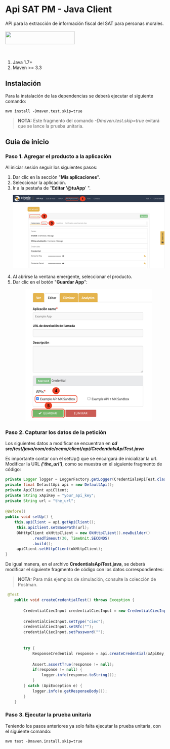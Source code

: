 # Api SAT PM - Java Client

API para la extracción de información fiscal del SAT para personas morales.<br/><br/><img src="https://developer.circulodecredito.com.mx/sites/default/files/2020-10/circulo_de_credito-apihub.png" height="40" width="220"/></p><br/>

1. Java 1.7+
2. Maven >= 3.3

## Instalación

Para la instalación de las dependencias se deberá ejecutar el siguiente comando:
```shell
mvn install -Dmaven.test.skip=true
```

> **NOTA:** Este fragmento del comando *-Dmaven.test.skip=true* evitará que se lance la prueba unitaria.


## Guía de inicio

### Paso 1. Agregar el producto a la aplicación

Al iniciar sesión seguir los siguientes pasos:

 1. Dar clic en la sección "**Mis aplicaciones**".
 2. Seleccionar la aplicación.
 3. Ir a la pestaña de "**Editar '@tuApp**' ".
    <p align="center">
      <img src="https://github.com/APIHub-CdC/imagenes-cdc/blob/master/edit_applications.jpg" width="900">
    </p>
 4. Al abrirse la ventana emergente, seleccionar el producto.
 5. Dar clic en el botón "**Guardar App**":
    <p align="center">
      <img src="https://github.com/APIHub-CdC/imagenes-cdc/blob/master/selected_product.jpg" width="400">
    </p>

### Paso 2. Capturar los datos de la petición

Los siguientes datos a modificar se encuentran en ***cd src/test/java/com/cdc/ccmx/client/api/CredentialsApiTest.java***

Es importante contar con el setUp() que se encargará de inicializar la url. Modificar la URL ***('the_url')***, como se muestra en el siguiente fragmento de código:

```java
private Logger logger = LoggerFactory.getLogger(CredentialsApiTest.class.getName());
private final DefaultApi api = new DefaultApi();
private ApiClient apiClient;
private String xApiKey = "your_api_key";
private String url = "the_url";

@Before()
public void setUp() {
    this.apiClient = api.getApiClient();
     this.apiClient.setBasePath(url);
     OkHttpClient okHttpClient = new OkHttpClient().newBuilder()
            .readTimeout(30, TimeUnit.SECONDS)
            .build();
     apiClient.setHttpClient(okHttpClient);
}
```
De igual manera, en el archivo **CredentialsApiTest.java**, se deberá modificar el siguiente fragmento de código con los datos correspondientes:

> **NOTA:** Para más ejemplos de simulación, consulte la colección de Postman.

```java
 @Test
    public void createCredentialTest() throws Exception {
    	
    	CredentialCiecInput credentialCiecInput = new CredentialCiecInput();
    	
    	credentialCiecInput.setType("ciec");
    	credentialCiecInput.setRfc("");
    	credentialCiecInput.setPassword("");
    	
        
        try {
    		ResponseCredential response = api.createCredential(xApiKey, "application/json", credentialCiecInput);
    		
    		Assert.assertTrue(response != null);
            if(response != null) {
                logger.info(response.toString());
            }
    	} catch (ApiException e) {
    		logger.info(e.getResponseBody());
    	}
    }    
```

### Paso 3. Ejecutar la prueba unitaria

Teniendo los pasos anteriores ya solo falta ejecutar la prueba unitaria, con el siguiente comando:

```shell
mvn test -Dmaven.install.skip=true
```

